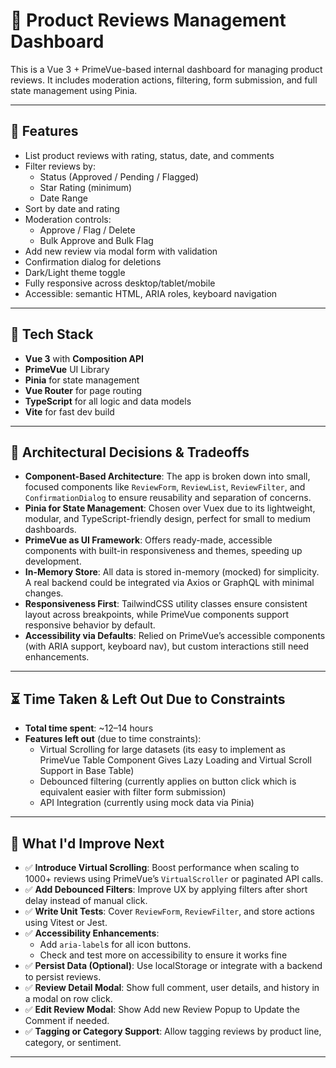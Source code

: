 # 🧾 Product Reviews Management Dashboard

This is a Vue 3 + PrimeVue-based internal dashboard for managing product reviews. It includes moderation actions, filtering, form submission, and full state management using Pinia.

---

## 🚀 Features

- List product reviews with rating, status, date, and comments
- Filter reviews by:
  - Status (Approved / Pending / Flagged)
  - Star Rating (minimum)
  - Date Range
- Sort by date and rating
- Moderation controls:
  - Approve / Flag / Delete
  - Bulk Approve and Bulk Flag
- Add new review via modal form with validation
- Confirmation dialog for deletions
- Dark/Light theme toggle
- Fully responsive across desktop/tablet/mobile
- Accessible: semantic HTML, ARIA roles, keyboard navigation

---

## 🧰 Tech Stack

- **Vue 3** with **Composition API**
- **PrimeVue** UI Library
- **Pinia** for state management
- **Vue Router** for page routing
- **TypeScript** for all logic and data models
- **Vite** for fast dev build

---

## 🧠 Architectural Decisions & Tradeoffs

* **Component-Based Architecture**: The app is broken down into small, focused components like `ReviewForm`, `ReviewList`, `ReviewFilter`, and `ConfirmationDialog` to ensure reusability and separation of concerns.
* **Pinia for State Management**: Chosen over Vuex due to its lightweight, modular, and TypeScript-friendly design, perfect for small to medium dashboards.
* **PrimeVue as UI Framework**: Offers ready-made, accessible components with built-in responsiveness and themes, speeding up development.
* **In-Memory Store**: All data is stored in-memory (mocked) for simplicity. A real backend could be integrated via Axios or GraphQL with minimal changes.
* **Responsiveness First**: TailwindCSS utility classes ensure consistent layout across breakpoints, while PrimeVue components support responsive behavior by default.
* **Accessibility via Defaults**: Relied on PrimeVue’s accessible components (with ARIA support, keyboard nav), but custom interactions still need enhancements.

---

## ⏳ Time Taken & Left Out Due to Constraints

* **Total time spent**: \~12–14 hours
* **Features left out** (due to time constraints):
  * Virtual Scrolling for large datasets (its easy to implement as PrimeVue Table Component Gives Lazy Loading and Virtual Scroll Support in Base Table)
  * Debounced filtering (currently applies on button click which is equivalent easier with filter form submission)
  * API Integration (currently using mock data via Pinia)

---

## 🔧 What I'd Improve Next

* ✅ **Introduce Virtual Scrolling**: Boost performance when scaling to 1000+ reviews using PrimeVue’s `VirtualScroller` or paginated API calls.
* ✅ **Add Debounced Filters**: Improve UX by applying filters after short delay instead of manual click.
* ✅ **Write Unit Tests**: Cover `ReviewForm`, `ReviewFilter`, and store actions using Vitest or Jest.
* ✅ **Accessibility Enhancements**:
  * Add `aria-label`s for all icon buttons.
  * Check and test more on accessibility to ensure it works fine
* ✅ **Persist Data (Optional)**: Use localStorage or integrate with a backend to persist reviews. 
* ✅ **Review Detail Modal**: Show full comment, user details, and history in a modal on row click.
* ✅ **Edit Review Modal**: Show Add new Review Popup to Update the Comment if needed.
* ✅ **Tagging or Category Support**: Allow tagging reviews by product line, category, or sentiment.

---
